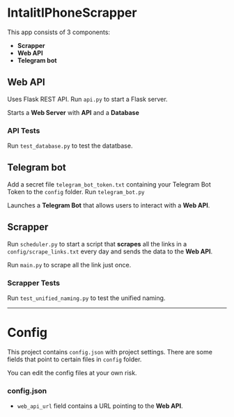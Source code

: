 # IntalitIPhoneScrapper

This app consists of 3 components:
- **Scrapper**
- **Web API**
- **Telegram bot**


## Web API

Uses Flask REST API. Run `api.py` to start a Flask server.

Starts a **Web Server** with **API** and a **Database**

### API Tests

Run `test_database.py` to test the datatbase.


## Telegram bot

Add a secret file `telegram_bot_token.txt` containing your Telegram Bot Token to the `config` folder. Run `telegram_bot.py`

Launches a **Telegram Bot** that allows users to interact with a **Web API**.


## Scrapper

Run `scheduler.py` to start a script that **scrapes** all the links in a `config/scrape_links.txt` every day and sends the data to the **Web API**.

Run `main.py` to scrape all the link just once.

### Scrapper Tests

Run `test_unified_naming.py` to test the unified naming.

---

# Config

This project contains `config.json` with project settings.
There are some fields that point to certain files in `config` folder.

You can edit the config files at your own risk.

### config.json
- `web_api_url` field contains a URL pointing to the **Web API**.
